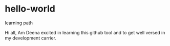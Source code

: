 # hello-world
learning path


Hi all,
Am Deena excited in learning this github tool and to get well versed in my development carrier.
